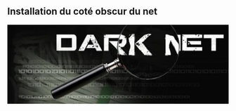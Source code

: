 ## Installation du coté obscur du net

![GitHub Logo](ob_021b67f52b837c9759a54f61319b1f45_darknet.jpg)
